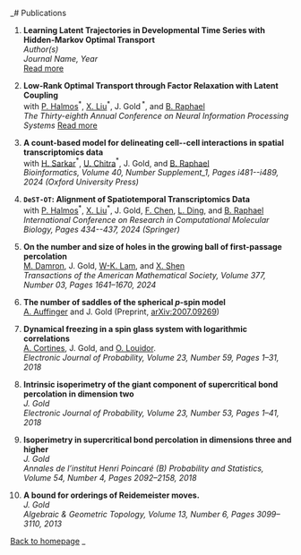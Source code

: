 _# Publications

1. **Learning Latent Trajectories in Developmental Time Series with Hidden-Markov Optimal Transport**  
   *Author(s)*  
   *Journal Name, Year*  
   [Read more](link-to-paper-1)

2. **Low-Rank Optimal Transport through Factor Relaxation with Latent Coupling**  
   with [P. Halmos](https://www.linkedin.com/in/peter-halmos-680937124)$^{ * }$, [X. Liu](https://scholar.google.com/citations?user=ZiK_z9EAAAAJ&hl=en)$^{ * }$, J. Gold$\,^{ * }$, and [B. Raphael](https://www.cs.princeton.edu/~braphael/)  
   *The Thirty-eighth Annual Conference on Neural Information Processing Systems*
   [Read more](link-to-paper-1)


4. **A count-based model for delineating cell--cell interactions in spatial transcriptomics data**  
   with [H. Sarkar](https://www.hiraksarkar.com)$^{ * }$, [U. Chitra](https://uthsavc.github.io)$^{ * }$, J. Gold, and [B. Raphael](https://www.cs.princeton.edu/~braphael/)  
   *Bioinformatics, Volume 40, Number Supplement\_1, Pages i481--i489, 2024 (Oxford University Press)*

5. **`DeST-OT`: Alignment of Spatiotemporal Transcriptomics Data**  
   with [P. Halmos](https://www.linkedin.com/in/peter-halmos-680937124)$^{ * }$, [X. Liu](https://scholar.google.com/citations?user=ZiK_z9EAAAAJ&hl=en)$^{ * }$, J. Gold, [F. Chen](https://nephrology.wustl.edu/people/feng-chen-phd/), [L. Ding](https://dinglab.wustl.edu), and [B. Raphael](https://www.cs.princeton.edu/~braphael/)  
   *International Conference on Research in Computational Molecular Biology, Pages 434--437, 2024 (Springer)*


6. **On the number and size of holes in the growing ball of first-passage percolation**  
   [M. Damron](https://people.math.gatech.edu/~mdamron6/), J. Gold, [W-K. Lam](https://wk-lam.github.io/), and [X. Shen](https://people.math.wisc.edu/~xshen/)  
   *Transactions of the American Mathematical Society, Volume 377, Number 03, Pages 1641–1670, 2024*

7. **The number of saddles of the spherical $p$-spin model**  
   [A. Auffinger](http://math.northwestern.edu/~auffing/) and J. Gold
   (Preprint, [arXiv:2007.09269](https://arxiv.org/pdf/2007.09269.pdf))

8. **Dynamical freezing in a spin glass system with logarithmic correlations**  
   [A. Cortines](http://user.math.uzh.ch/cortines/), J. Gold, and [O. Louidor](https://ie.technion.ac.il/~olouidor/).  
   *Electronic Journal of Probability, Volume 23, Number 59, Pages 1–31, 2018*

9. **Intrinsic isoperimetry of the giant component of supercritical bond percolation in dimension two**  
   *J. Gold*  
   *Electronic Journal of Probability, Volume 23, Number 53, Pages 1–41, 2018*

10. **Isoperimetry in supercritical bond percolation in dimensions three and higher**  
   *J. Gold*  
   *Annales de l’institut Henri Poincaré (B) Probability and Statistics, Volume 54, Number 4, Pages 2092–2158, 2018*

11. **A bound for orderings of Reidemeister moves.**  
    *J. Gold*  
    *Algebraic & Geometric Topology, Volume 13, Number 6, Pages 3099–3110, 2013*

[Back to homepage](README.md)
_
